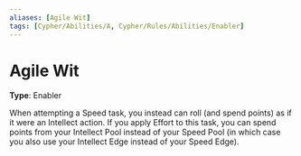 ```yaml
---
aliases: [Agile Wit]
tags: [Cypher/Abilities/A, Cypher/Rules/Abilities/Enabler]
---
```


# Agile Wit

**Type**: Enabler

When attempting a Speed task, you instead can roll (and spend points) as if it were an Intellect action. If you apply Effort to this task, you can spend points from your Intellect Pool instead of your Speed Pool (in which case you also use your Intellect Edge instead of your Speed Edge).
